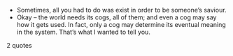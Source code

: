  - Sometimes, all you had to do was exist in order to be someone’s saviour.
 - Okay – the world needs its cogs, all of them; and even a cog may say how it gets used. In fact, only a cog may determine its eventual meaning in the system. That’s what I wanted to tell you.

2 quotes